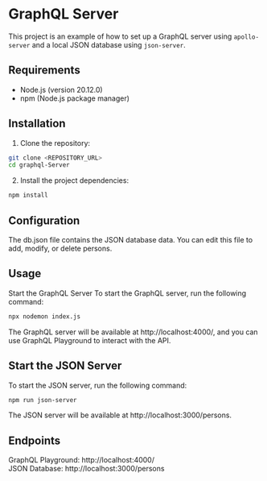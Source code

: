 # GraphQL Server
This project is an example of how to set up a GraphQL server using `apollo-server` and a local JSON database using `json-server`.

## Requirements
- Node.js (version 20.12.0)
- npm (Node.js package manager)

## Installation
1. Clone the repository:

```sh
git clone <REPOSITORY_URL>
cd graphql-Server
```

2. Install the project dependencies:

```bash
npm install
```

## Configuration
The db.json file contains the JSON database data. You can edit this file to add, modify, or delete persons.

## Usage
Start the GraphQL Server
To start the GraphQL server, run the following command:
```bash
npx nodemon index.js
```

The GraphQL server will be available at http://localhost:4000/, and you can use GraphQL Playground to interact with the API.

## Start the JSON Server
To start the JSON server, run the following command:
```bash
npm run json-server
```
The JSON server will be available at http://localhost:3000/persons.

## Endpoints
GraphQL Playground: http://localhost:4000/\
JSON Database: http://localhost:3000/persons
